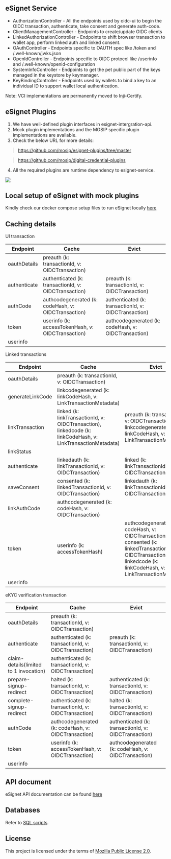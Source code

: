 ## eSignet Service

* AuthorizationController - All the endpoints used by oidc-ui to begin the OIDC transaction, authenticate, take consent and generate auth-code.
* ClientManagementController - Endpoints to create/update OIDC clients
* LinkedAuthorizationController - Endpoints to shift browser transaction to wallet app, perform linked auth and linked consent.
* OAuthController - Endpoints specific to OAUTH spec like /token and /.well-known/jwks.json
* OpenIdController - Endpoints specific to OIDC protocol like /userinfo and /.well-known/openid-configuration
* SystemInfoController - Endpoints to get the pet public part of the keys managed in the keystore by keymanager.
* KeyBindingController - Endpoints used by wallets to bind a key to an individual ID to support wallet local authentication.

Note: VCI implementations are permanently moved to Inji-Certify.

## eSignet Plugins
1. We have well-defined plugin interfaces in esignet-intergration-api. 
2. Mock plugin implementations and the MOSIP specific plugin implementations are available.
3. Check the below URL for more details:

 > https://github.com/mosip/esignet-plugins/tree/master

 > https://github.com/mosip/digital-credential-plugins

4. All the required plugins are runtime dependency to esignet-service.

![](/docs/esignet-service-basic-interations.png)

## Local setup of eSignet with mock plugins

Kindly check our docker compose setup files to run eSignet locally [here](../docker-compose)

## Caching details

UI transaction

| Endpoint     | Cache                                               | Evict                                               |
|--------------|-----------------------------------------------------|-----------------------------------------------------|
| oauthDetails | preauth (k: transactionId, v: OIDCTransaction)       |                                                     |
| authenticate | authenticated (k: transactionId, v: OIDCTransaction) | preauth (k: transactionId, v: OIDCTransaction)       |
| authCode     | authcodegenerated (k: codeHash, v: OIDCTransaction)  | authenticated (k: transactionId, v: OIDCTransaction) |
| token        | userinfo   (k: accessTokenHash, v: OIDCTransaction)  | authcodegenerated  (k: codeHash, v: OIDCTransaction)         |
| userinfo     |                                                     |                                                     |


Linked transactions

| Endpoint        | Cache                                                                                                   | Evict                                                                                                                                                               | Kafka                             |
|-----------------|---------------------------------------------------------------------------------------------------------|---------------------------------------------------------------------------------------------------------------------------------------------------------------------|-----------------------------------|
| oauthDetails    | preauth (k: transactionId, v: OIDCTransaction)                                                           |                                                                                                                                                                     |                                   |
| generateLinkCode| linkcodegenerated (k: linkCodeHash, v: LinkTransactionMetadata)                                         |                                                                                                                                                                     |                                   |
| linkTransaction | linked (k: linkTransactionId, v: OIDCTransaction), linkedcode (k: linkCodeHash, v: LinkTransactionMetadata) | preauth (k: transactionId, v: OIDCTransaction) , linkcodegenerated (k: linkCodeHash, v: LinkTransactionMetadata)                                                     | topic: linked, v: linkcodehash    |
| linkStatus |                                                                                                         |                                                                                                                                                                     |
| authenticate    | linkedauth (k: linkTransactionId, v: OIDCTransaction)                                                    | linked (k: linkTransactionId, v: OIDCTransaction)                                                                                                                    |                                   |
| saveConsent     | consented (k: linkedTransactionId, v: OIDCTransaction)                                                   | linkedauth (k: linkTransactionId, v: OIDCTransaction)                                                                                                                | topic: consented, v: linkTransactionId |
| linkAuthCode | authcodegenerated (k: codeHash, v: OIDCTransaction)                                                    |                                                                                                                                                                     ||
| token           | userinfo  (k: accessTokenHash)                                                                          | authcodegenerated (k: codeHash, v: OIDCTransaction), consented (k: linkedTransactionId, v: OIDCTransaction), linkedcode (k: linkCodeHash, v: LinkTransactionMetadata) |                                   |
| userinfo |                                                                                                         |                                                                                                                                                                     |


eKYC verification transaction

| Endpoint                               | Cache                                                | Evict                                                |
|----------------------------------------|------------------------------------------------------|------------------------------------------------------|
| oauthDetails                           | preauth (k: transactionId, v: OIDCTransaction)       |                                                      |
| authenticate                           | authenticated (k: transactionId, v: OIDCTransaction) | preauth (k: transactionId, v: OIDCTransaction)       |
| claim-details(limited to 1 invocation) | authenticated (k: transactionId, v: OIDCTransaction) |                                                      |
| prepare-signup-redirect                | halted (k: transactionId, v: OIDCTransaction)        | authenticated (k: transactionId, v: OIDCTransaction) |
| complete-signup-redirect               | authenticated (k: transactionId, v: OIDCTransaction) | halted (k: transactionId, v: OIDCTransaction)        |
| authCode                               | authcodegenerated (k: codeHash, v: OIDCTransaction)  | authenticated (k: transactionId, v: OIDCTransaction) |
| token                                  | userinfo   (k: accessTokenHash, v: OIDCTransaction)  | authcodegenerated  (k: codeHash, v: OIDCTransaction) |
| userinfo                               |                                                      |                                                      |


## API document

eSignet API documentation can be found [here](../docs/esignet-openapi.yaml)

## Databases
Refer to [SQL scripts](db_scripts/mosip_esignet).

## License
This project is licensed under the terms of [Mozilla Public License 2.0](LICENSE).
